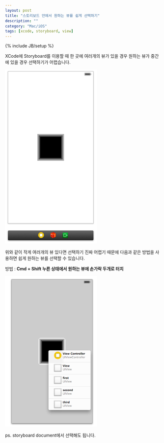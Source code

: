 ```yaml
---
layout: post
title: "스토리보드 안에서 원하는 뷰를 쉽게 선택하기"
description: ""
category: "Mac/iOS"
tags: [xcode, storyboard, view]
---
```

{% include JB/setup %}

XCode에 Storyboard를 이용할 때 한 곳에 여러개의 뷰가 있을 경우 원하는 뷰가 중간에 있을 경우 선택하기가 어렵습니다. 

<img src="/../../../../image/2014/08/default_storyboard.png" alt="default_storyboard" style="width: 300px;"/><br/>

위와 같이 작게 여러개의 뷰 있다면 선택하기 진짜 어렵기 때문에 다음과 같은 방법을 사용하면 쉽게 원하는 뷰를 선택할 수 있습니다.

방법 : **Cmd + Shift 누른 상태에서 원하는 뷰에 손가락 두개로 터치**

<img src="/../../../../image/2014/08/select_view_in_stroyboard.png" alt="select_view_in_stroyboard" style="width: 300px;"/><br/>

ps. storyboard document에서 선택해도 됩니다.